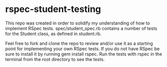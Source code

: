 # rspec-student-testing

This repo was created in order to solidify my understanding of how to implement RSpec tests. spec/student_spec.rb contains a number of tests for the Student class, as defined in student.rb.

Feel free to fork and clone the repo to review and/or use it as a starting point for implementing your own RSpec tests. If you do not have RSpec be sure to install it by running gem install rspec. Run the tests with rspec in the terminal from the root directory to see the tests.
